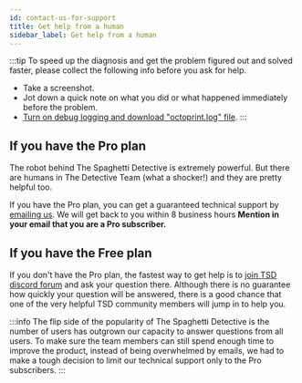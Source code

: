 ```yaml
---
id: contact-us-for-support
title: Get help from a human
sidebar_label: Get help from a human
---
```


:::tip
To speed up the diagnosis and get the problem figured out and solved faster, please collect the following info before you ask for help.
* Take a screenshot.
* Jot down a quick note on what you did or what happened immediately before the problem.
* [Turn on debug logging and download "octoprint.log" file](/docs/user-guides/turn-on-debug-logging).
:::

## If you have the Pro plan

The robot behind The Spaghetti Detective is extremely powerful. But there are humans in The Detective Team (what a shocker!) and  they are pretty helpful too.

If you have the Pro plan, you can get a guaranteed technical support by [emailing us](mailto:support@thespaghettidetective.com). We will get back to you within 8 business hours **Mention in your email that you are a Pro subscriber.**

## If you have the Free plan

If you don't have the Pro plan, the fastest way to get help is to [join TSD discord forum](https://discord.gg/hsMwGpD) and ask your question there. Although there is no guarantee how quickly your question will be answered, there is a good chance that one of the very helpful TSD community members will jump in to help you.

:::info
The flip side of the popularity of The Spaghetti Detective is the number of users has outgrown our capacity to answer questions from all users. To make sure the team members can still spend enough time to improve the product, instead of being overwhelmed by emails, we had to make a tough decision to limit our technical support only to the Pro subscribers.
:::